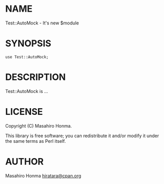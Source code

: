 # NAME

Test::AutoMock - It's new $module

# SYNOPSIS

    use Test::AutoMock;

# DESCRIPTION

Test::AutoMock is ...

# LICENSE

Copyright (C) Masahiro Honma.

This library is free software; you can redistribute it and/or modify
it under the same terms as Perl itself.

# AUTHOR

Masahiro Honma <hiratara@cpan.org>
